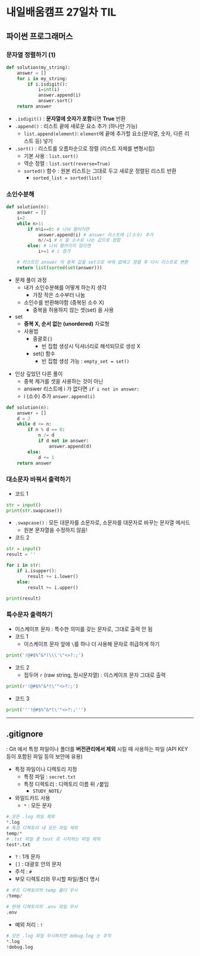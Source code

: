 # 내일배움캠프 27일차 TIL

## 파이썬 프로그래머스
### 문자열 정렬하기 (1)
```py
def solution(my_string):
    answer = []
    for i in my_string:
        if i.isdigit():
            i=int(i)
            answer.append(i)
            answer.sort()
    return answer
```
* `.isdigit()` : **문자열에 숫자가 포함**되면 **True** 반환
* `.append()` : 리스트 끝에 새로운 요소 추가 (하나만 가능)
  * `list.append(element)`: `element`에 끝에 추가할 요소(문자열, 숫자, 다른 리스트 등) 넣기
* `.sort()` : 리스트를 오름차순으로 정렬 (리스트 자체를 변형시킴)
  * 기본 사용 : `list.sort()` 
  * 역순 정렬 : `list.sort(reverse=True)`
  * `sorted()` 함수 : 원본 리스트는 그대로 두고 새로운 정렬된 리스트 반환
    * `sorted_list = sorted(list)`
### 소인수분해
```py
def solution(n):
    answer = []
    i=2
    while n>1:
        if n%i==0: # 나눠 떨어지면
            answer.append(i) # answer 리스트에 i(소수) 추가
            n//=i # n 을 소수로 나눈 값으로 정함
        else: # 나눠 떨어지지 않으면
            i+=1 # i 증가 

    # 리스트인 answer 의 중복 값을 set으로 바꿔 없애고 정렬 후 다시 리스트로 변환
    return list(sorted(set(answer))) 
```
* 문제 풀이 과정
  * 내가 소인수분해를 어떻게 하는지 생각
    * 가장 작은 소수부터 나눔
  * 소인수를 반환해야함 (중복된 소수 X)
    * 중복을 허용하지 않는 셋(set) 을 사용
* set
  * **중복 X, 순서 없는 (unordered)** 자료형
  * 사용법
    * 중괄호`{}`
      * 빈 집합 생성시 딕셔너리로 해석되므로 생성 X
    * set() 함수
      * 빈 집합 생성 가능 : `empty_set = set()`
- 인상 깊었던 다른 풀이
  * 중복 제거를 셋을 사용하는 것이 아닌
  * answer 리스트에 i 가 없다면 `if i not in answer:` 
  * i (소수) 추가 `answer.append(i)`
```py
def solution(n):
    answer = []
    d = 2
    while d <= n:
        if n % d == 0:
            n /= d
            if d not in answer:
                answer.append(d)
        else:
            d += 1
    return answer
```
### 대소문자 바꿔서 출력하기
* 코드 1
```py
str = input()
print(str.swapcase())
```
  * `.swapcase()` : 모든 대문자를 소문자로, 소문자를 대문자로 바꾸는 문자열 메서드
    * 원본 문자열을 수정하지 않음!
* 코드 2
```py
str = input()
result = ''

for i in str:
    if i.isupper():
        result += i.lower()
    else:
        result += i.upper()

print(result)
```
### 특수문자 출력하기
* 이스케이프 문자 : 특수한 의미를 갖는 문자로, 그대로 출력 안 됨
* 코드 1
  * 이스케이프 문자 앞에 `\`를 하나 더 사용해 문자로 취급하게 하기
```py
print('!@#$%^&*(\\\'\"<>?:;')
```
* 코드 2
  * 접두어 `r` (raw string, 원시문자열) : 이스케이프 문자 그대로 출력
```py
print(r'!@#$%^&*(\'"<>?:;')
```
* 코드 3
```py
print('''!@#$%^&*(\'"<>?:;''')
```
---
## .gitignore
: Git 에서 특정 파일이나 폴더를 **버전관리에서 제외** 시킬 때 사용하는 파일 (API KEY 등이 포함된 파일 등의 보안에 유용)

* 특정 파일이나 디렉토리 지정
  * 특정 파일 : `secret.txt`
  * 특정 디렉토리 : 디렉토리 이름 뒤 `/`붙임
    * `STUDY_NOTE/`
* 와일드카드 사용
  * `*` : 모든 문자
```py
# 모든 .log 파일 제외
*.log
# 특정 디렉토리 내 모든 파일 제외
temp/*
# .txt 파일 중 test 로 시작하는 파일 제외
test*.txt
```
  * `?` : 1개 문자
  * `[]` : 대괄호 안의 문자
* 주석 : `#`
* 부모 디렉토리와 무시할 파일/폴더 명시
```py
# 루트 디렉토리의 temp 폴더 무시
/temp/

# 현재 디렉토리의 .env 파일 무시
.env
```
* 예외 처리 : `!`
```py
# 모든 .log 파일 무시하지만 debug.log 는 추적
*.log
!debug.log
```


